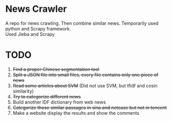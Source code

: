 News Crawler
============        
A repo for news crawling. Then combine similar news.
Temporarily used python and Scrapy framework.   
Used Jieba and Scrapy
    
TODO
====    
1. <del>Find a proper Chinese segmentation tool</del>
2. <del>Split a JSON file into small files, every file contains only one piece of news</del>
3. <del>Read some articles about SVM</del> (Did not use SVM, but tfidf and cosin similarity)
4. <del>Try to categorize different news</del>
5. Build another IDF dictionary from web news
6. <del>Categorize those similar passages in sina and netease but not in tencent</del>   
7. Make a website display the results and show the comments
